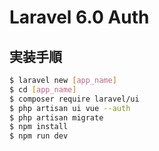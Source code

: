 # Laravel 6.0  Auth

## 実装手順

```bash
$ laravel new [app_name]
$ cd [app_name]
$ composer require laravel/ui
$ php artisan ui vue --auth
$ php artisan migrate
$ npm install
$ npm run dev
```
